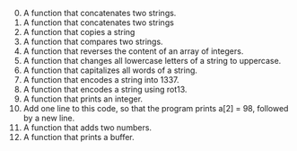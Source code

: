 0. A function that concatenates two strings.
1. A function that concatenates two strings
2. A function that copies a string
3. A function that compares two strings.
4. A function that reverses the content of an array of integers.
5. A function that changes all lowercase letters of a string to uppercase.
6. A function that capitalizes all words of a string.
7. A function that encodes a string into 1337.
8. A function that encodes a string using rot13.
9. A function that prints an integer.
102. Add one line to this code, so that the program prints a[2] = 98, followed by a new line.
103. A function that adds two numbers.
104. A function that prints a buffer.
